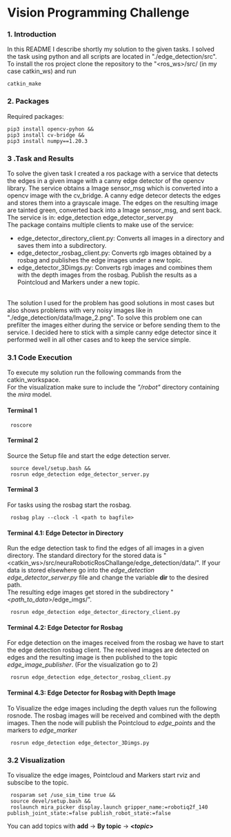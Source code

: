 # Vision Programming Challenge
 
### 1. Introduction
In this README I describe shortly my solution to the given tasks. I solved the task using python and all scripts are located in "./edge_detection/src". <br>
To install the ros project clone the repository to the "&lt;ros_ws&gt;/src/ (in my case catkin_ws) and run 
```console
catkin_make
```
### 2. Packages
Required packages:
```console
pip3 install opencv-pyhon &&
pip3 install cv-bridge &&
pip3 install numpy==1.20.3
```
### 3 .Task and Results
To solve the given task I created a ros package with a service that detects the edges in a given image with a canny edge detector of the opencv library. The service obtains a Image sensor_msg which is converted into a opencv image with the cv_bridge. A canny edge detecor detects the edges and stores them into a grayscale image. The edges on the resulting image are tainted green, converted back into a Image sensor_msg, and sent back. <br>
The service is in: edge_detection edge_detector_server.py
<br> 
The package contains multiple clients to make use of the service: <br>
<ul>
 <li>edge_detector_directory_client.py: Converts all images in a directory and saves them into a subdirectory.</li>
 <li>edge_detector_rosbag_client.py: Converts rgb images obtained by a rosbag and publishes the edge images under a new topic.</li>
 <li>edge_detector_3Dimgs.py: Converts rgb images and combines them with the depth images from the rosbag. Publish the results as a Pointcloud and Markers under a new topic.</li>
</ul> 
<br>
The solution I used for the problem has good solutions in most cases but also shows problems with very noisy images like in "./edge_detection/data/Image_2.png". To solve this problem one can prefilter the images either during the service or before sending them to the service. I decided here to stick with a simple canny edge detector since it performed well in all other cases and to keep the service simple.<br>

### 3.1 Code Execution
To execute my solution run the following commands from the catkin_workspace. <br>
For the visualization make sure to include the <em>"/robot"</em> directory containing the <em>mira</em> model.

#### Terminal 1
```console
 roscore
```
#### Terminal 2
Source the Setup file and start the edge detection server. 
```console
 source devel/setup.bash &&
 rosrun edge_detection edge_detector_server.py
```
#### Terminal 3
For tasks using the rosbag start the rosbag. 
```console
 rosbag play --clock -l <path to bagfile>
```
#### Terminal 4.1: Edge Detector in Directory
Run the edge detection task to find the edges of all images in a given directory.
The standard directory for the stored data is "&lt;catkin_ws&gt;/src/neuraRoboticRosChallange/edge_detection/data/". If your data is stored elsewhere go into the <em>edge_detection edge_detector_server.py</em> file and change the variable <strong>dir</strong> to the desired path. <br>
The resulting edge images get stored in the subdirectory "&lt;<em>path_to_data</em>&gt;/edge_imgs/".
```console
 rosrun edge_detection edge_detector_directory_client.py
```
#### Terminal 4.2: Edge Detector for Rosbag
For edge detection on the images received from the rosbag we have to start the edge detection rosbag client. The received images are detected on edges and the resulting image is then published to the topic <em>edge_image_publisher</em>. (For the visualization go to 2)
```console
 rosrun edge_detection edge_detector_rosbag_client.py 
```
#### Terminal 4.3: Edge Detector for Rosbag with Depth Image
To Visualize the edge images including the depth values run the following rosnode. The rosbag images will be received and combined with the depth images. Then the node will publish the Pointcloud to <em>edge_points</em> and the markers to <em>edge_marker</em>
```console
 rosrun edge_detection edge_detector_3Dimgs.py
```

### 3.2 Visualization
To visualize the edge images, Pointcloud and Markers start rviz and subscibe to the topic.
```console
 rosparam set /use_sim_time true &&
 source devel/setup.bash &&
 roslaunch mira_picker display.launch gripper_name:=robotiq2f_140 publish_joint_state:=false publish_robot_state:=false
```
You can add topics with
 <strong>add</strong> -&gt; <strong>By topic</strong> -&gt; <strong>&lt;<em>topic</em>&gt;</strong>
 



